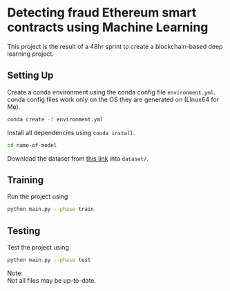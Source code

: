 # Detecting fraud Ethereum smart contracts using Machine Learning

This project is the result of a 48hr sprint to create a blockchain-based deep learning project.

## Setting Up

Create a conda environment using the conda config file `environment.yml`.
conda config files work only on the OS they are generated on (Linux64 for Me).

```bash
conda create -f environment.yml
```

Install all dependencies using `conda install`.

```bash
cd name-of-model
```

Download the dataset from [this link](https://drive.google.com/open?id=1sSb0i7lTPpmo2UAKEVfp1ZwCJYDl1wj5) into `dataset/`.

## Training

Run the project using

```bash
python main.py --phase train
```

## Testing

Test the project using

```bash
python main.py --phase test
```

Note:  
Not all files may be up-to-date.
